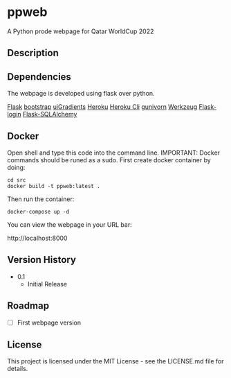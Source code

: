 # ppweb

A Python prode webpage for Qatar WorldCup 2022

## Description

## Dependencies

The webpage is developed using flask over python. 

[Flask](https://flask.palletsprojects.com/en/2.1.x/)
[bootstrap](https://getbootstrap.com/docs/5.1/getting-started/introduction/)
[uiGradients](https://uigradients.com)
[Heroku](https://dashboard.heroku.com/apps)
[Heroku Cli](https://devcenter.heroku.com/articles/heroku-cli)
[gunivorn](https://gunicorn.org)
[Werkzeug](https://werkzeug.palletsprojects.com/en/2.1.x/installation/)
[Flask-login](https://flask-login.readthedocs.io/en/latest/#installation)
[Flask-SQLAlchemy](https://flask-sqlalchemy.palletsprojects.com/en/2.x/quickstart/#installation)

## Docker

Open shell and type this code into the command line.
IMPORTANT: Docker commands should be runed as a sudo.
First create docker container by doing:

```
cd src
docker build -t ppweb:latest .
```

Then run the container:

```
docker-compose up -d
```

You can view the webpage in your URL bar:

http://localhost:8000

## Version History

* 0.1
    * Initial Release

## Roadmap

- [ ] First webpage version

## License

This project is licensed under the MIT License - see the LICENSE.md file for details.

